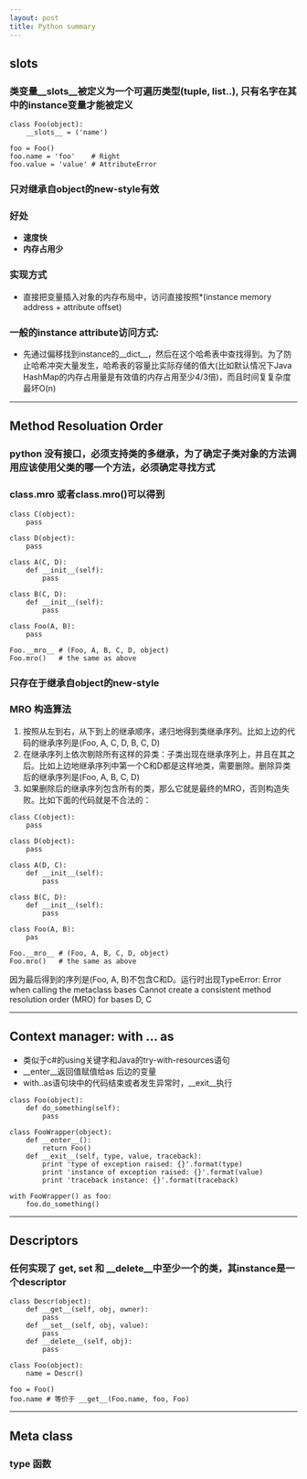 ```yaml
---
layout: post
title: Python summary
---
```


## slots
### 类变量__slots__被定义为一个可遍历类型(tuple, list..), 只有名字在其中的instance变量才能被定义
```
class Foo(object):
    __slots__ = ('name')

foo = Foo()
foo.name = 'foo'    # Right
foo.value = 'value' # AttributeError
```
### 只对继承自object的new-style有效
### 好处
- **速度快**
- **内存占用少**
### 实现方式
- 直接把变量插入对象的内存布局中，访问直接按照*(instance memory address + attribute offset)
### 一般的instance attribute访问方式:
- 先通过偏移找到instance的__dict__，然后在这个哈希表中查找得到。为了防止哈希冲突大量发生，哈希表的容量比实际存储的值大(比如默认情况下Java HashMap的内存占用量是有效值的内存占用至少4/3倍)，而且时间复复杂度最坏O(n)


---
## Method Resoluation Order
### python 没有接口，必须支持类的多继承，为了确定子类对象的方法调用应该使用父类的哪一个方法，必须确定寻找方式
### class.__mro__ 或者class.mro()可以得到
```
class C(object):
    pass

class D(object):
    pass

class A(C, D):
    def __init__(self):
        pass

class B(C, D):
    def __init__(self):
        pass

class Foo(A, B):
    pass

Foo.__mro__ # (Foo, A, B, C, D, object)
Foo.mro()   # the same as above
```
### 只存在于继承自object的new-style
### MRO 构造算法
1. 按照从左到右，从下到上的继承顺序，递归地得到类继承序列。比如上边的代码的继承序列是(Foo, A, C, D, B, C, D)
2. 在继承序列上依次剔除所有这样的异类：子类出现在继承序列上，并且在其之后。比如上边地继承序列中第一个C和D都是这样地类，需要删除。删除异类后的继承序列是(Foo, A, B, C, D)
3. 如果删除后的继承序列包含所有的类，那么它就是最终的MRO，否则构造失败。比如下面的代码就是不合法的：

```
class C(object):
    pass

class D(object):
    pass

class A(D, C):
    def __init__(self):
        pass

class B(C, D):
    def __init__(self):
        pass

class Foo(A, B):
    pas

Foo.__mro__ # (Foo, A, B, C, D, object)
Foo.mro()   # the same as above
```
因为最后得到的序列是(Foo, A, B)不包含C和D。运行时出现TypeError: Error when calling the metaclass bases Cannot create a consistent method resolution order (MRO) for bases D, C


---
## Context manager: with ... as
- 类似于c#的using关键字和Java的try-with-resources语句
- __enter__返回值赋值给as 后边的变量
- with..as语句块中的代码结束或者发生异常时，__exit__执行
```
class Foo(object):
    def do_something(self):
        pass

class FooWrapper(object):
    def __enter__():
        return Foo()
    def __exit__(self, type, value, traceback):
        print 'type of exception raised: {}'.format(type)
        print 'instance of exception raised: {}'.format(value)
        print 'traceback instance: {}'.format(traceback)

with FooWrapper() as foo:
    foo.do_something()
```


---
## Descriptors
### 任何实现了 __get__, __set__ 和 __delete__中至少一个的类，其instance是一个descriptor
```
class Descr(object):
    def __get__(self, obj, owner):
        pass
    def __set__(self, obj, value):
        pass
    def __delete__(self, obj):
        pass

class Foo(object):
    name = Descr()

foo = Foo()
foo.name # 等价于 __get__(Foo.name, foo, Foo)
```


---
## Meta class
### type 函数
